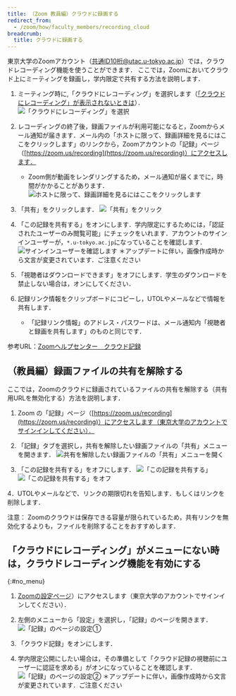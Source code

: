 ```yaml
---
title: （Zoom 教員編）クラウドに録画する
redirect_from:
  - /zoom/how/faculty_members/recording_cloud
breadcrumb:
  title: クラウドに録画する
---
```


東京大学のZoomアカウント（共通ID10桁@utac.u-tokyo.ac.jp）では，クラウドレコーディング機能を使うことができます．
ここでは，Zoomにおいてクラウド上にミーティングを録画し，学内限定で共有する方法を説明します．  

1. ミーティング時に,「クラウドにレコーディング」を選択します（[「クラウドにレコーディング」が表示されないときは](#no_menu)）． 
![「クラウドにレコーディング」を選択](3.jpg)

1. レコーディングの終了後，録画ファイルが利用可能になると，Zoomからメール通知が届きます．メール内の「ホストに限って、録画詳細を見るにはここをクリックします」のリンクから，Zoomアカウントの「記録」ページ（[https://zoom.us/recording](https://zoom.us/recording)）にアクセスします．
    * Zoom側が動画をレンダリングするため，メール通知が届くまでに，時間がかかることがあります．
![ホストに限って、録画詳細を見るにはここをクリックします](4.jpg)

3. 「共有」をクリックします． 
![「共有」をクリック](5.jpg)

4. 「この記録を共有する」をオンにします．学内限定にするためには，「認証されたユーザーのみ閲覧可能」にチェックをいれます．アカウントのサインインユーザーが，`*.u-tokyo.ac.jp`になっていることを確認します．
![サインインユーザーを確認します](6.jpg)
＊アップデートに伴い，画像作成時から文言が変更されています．ご注意ください

5. 「視聴者はダウンロードできます」をオフにします．学生のダウンロードを禁止しない場合は，オンにしてください．  

6. 記録リンク情報をクリップボードにコピーし，UTOLやメールなどで情報を共有します．
    * 「記録リンク情報」のアドレス・パスワードは、メール通知内「視聴者と録画を共有します」のものと同じです．


参考URL：[Zoomヘルプセンター　クラウド記録](https://support.zoom.us/hc/ja/articles/203741855-%E3%82%AF%E3%83%A9%E3%82%A6%E3%83%89%E8%A8%98%E9%8C%B2)



## （教員編）録画ファイルの共有を解除する
ここでは，Zoomのクラウドに録画されているファイルの共有を解除する（共有用URLを無効化する）方法を説明します．

1. Zoom の「記録」ページ（[https://zoom.us/recording](https://zoom.us/recording)）にアクセスします（東京大学のアカウントでサインインしてください）．

2. 「記録」タブを選択し，共有を解除したい録画ファイルの「共有」メニューを開きます．
![共有を解除したい録画ファイルの「共有」メニューを開く](7.jpg)

3. 「この記録を共有する」をオフにします．
![「この記録を共有する」](8.jpg)
![「この記録を共有する」をオフ](9.jpg)

4．UTOLやメールなどで、リンクの期限切れを告知します．もしくはリンクを削除します．

注意：
Zoomのクラウドは保存できる容量が限られているため，共有リンクを無効化するよりも，ファイルを削除することをおすすめします．


## 「クラウドにレコーディング」がメニューにない時は，クラウドレコーディング機能を有効にする
{:#no_menu}

1. [Zoomの設定ページ](https://zoom.us/profile/setting)）にアクセスします（東京大学のアカウントでサインインしてください）．

2. 左側のメニューから「設定」を選択し，「記録」のページを開きます．
![「記録」のページの設定①](1.jpg)

3. 「クラウド記録」をオンにします．

4. 学内限定公開にしたい場合は，その準備として「クラウド記録の視聴前にユーザーに認証を求める」がオンになっていることを確認します．
![「記録」のページの設定②](2.jpg)
＊アップデートに伴い，画像作成時から文言が変更されています．ご注意ください

